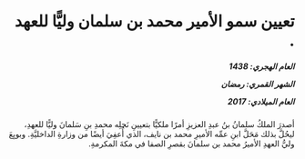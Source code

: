 <h1 dir="rtl">تعيين سمو الأمير محمد بن سلمان وليًّا للعهد .</h1>

<h5 dir="rtl">العام الهجري:  1438

الشهر القمري: رمضان

العام الميلادي: 2017</h5>

<p dir="rtl">أصدرَ الملكُ سلمانُ بنُ عبدِ العزيزِ أمرًا ملكيًّا بتعيينِ نَجلِه محمدِ بنِ سَلمانَ وليًّا للعهدِ، ليحُلَّ بذلك مَحَلَّ ابنِ عمِّه الأميرِ محمد بن نايف، الذي أُعفِيَ أيضًا من وزارةِ الداخليَّةِ. وبويِعَ وليُّ العهدِ الأميرُ محمد بن سلمانَ بقصرِ الصفا في مكةَ المكرمةِ.</p></br>
